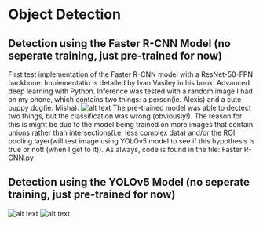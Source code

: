 # Object Detection

## Detection using the Faster R-CNN Model (no seperate training, just pre-trained for now)
First test implementation of the Faster R-CNN model with a ResNet-50-FPN backbone. Implementatio is detailed by Ivan Vasiley in his book: Advanced deep learning with Python. Inference was tested with a random image I had on my phone, which contains two things: a person(ie. Alexis) and a  cute puppy dog(ie. Misha). 
![alt text](https://github.com/aCStandke/FasterR-CNN/blob/main/Faster%20R-CNN.png)
The pre-trained model was able to dectect two things, but the classification was wrong (obviously!). The reason for this is might be due to the model being trained on more images that contain unions rather than intersections(i.e. less complex data) and/or the ROI pooling layer(will test image using YOLOv5 model to see if this hypothesis is true or not! (when I get to it)). As always, code is found in the file: Faster R-CNN.py

## Detection using the YOLOv5 Model (no seperate training, just pre-trained for now)

![alt text](https://github.com/aCStandke/FasterR-CNN/blob/main/runs/detect/exp/zidane.jpg)
![alt text](https://github.com/aCStandke/FasterR-CNN/blob/main/runs/detect/exp/bus.jpg)
